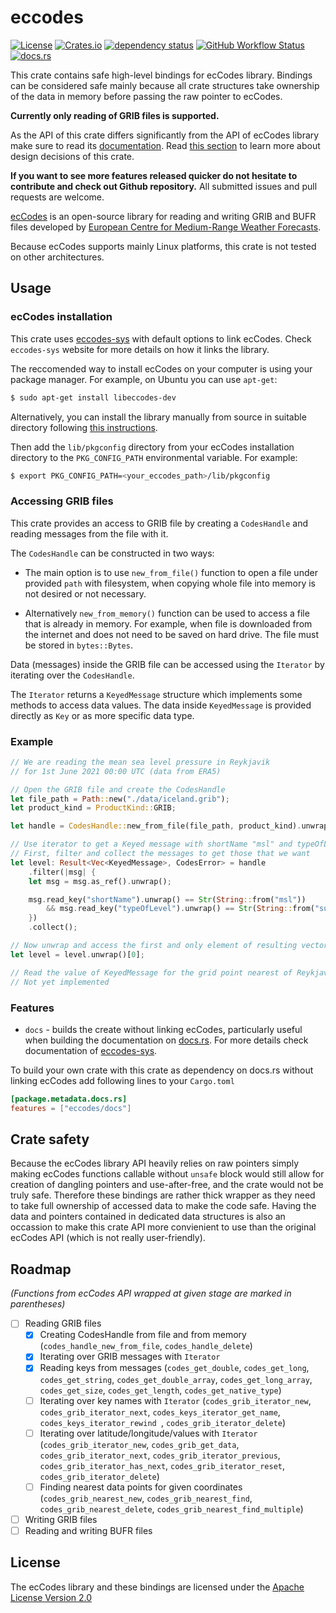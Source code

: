 # eccodes

[![License](https://img.shields.io/github/license/ScaleWeather/eccodes)](https://choosealicense.com/licenses/apache-2.0/)
[![Crates.io](https://img.shields.io/crates/v/eccodes)](https://crates.io/crates/eccodes)
[![dependency status](https://deps.rs/repo/github/ScaleWeather/eccodes/status.svg)](https://deps.rs/repo/github/ScaleWeather/eccodes)
[![GitHub Workflow Status](https://img.shields.io/github/workflow/status/ScaleWeather/eccodes/cargo?label=cargo%20build)](https://github.com/ScaleWeather/eccodes/actions)
[![docs.rs](https://img.shields.io/docsrs/eccodes)](https://docs.rs/eccodes)

This crate contains safe high-level bindings for ecCodes library. 
Bindings can be considered safe mainly because all crate structures 
take ownership of the data in memory before passing the raw pointer to ecCodes. 

**Currently only reading of GRIB files is supported.**

As the API of this crate differs significantly from the API of ecCodes library 
make sure to read its [documentation](https://docs.rs/eccodes). 
Read [this section](#crate-safety) to learn more about design decisions of this crate.

**If you want to see more features released quicker do not hesitate to contribute and check out Github repository.** All submitted issues and pull requests are welcome.

[ecCodes](https://confluence.ecmwf.int/display/ECC/ecCodes+Home) is an 
open-source library for reading and writing GRIB and BUFR files 
developed by [European Centre for Medium-Range Weather Forecasts](https://www.ecmwf.int/).

Because ecCodes supports mainly Linux platforms, this crate is not tested on other architectures.

## Usage

### ecCodes installation

This crate uses [eccodes-sys](https://crates.io/crates/eccodes-sys) with default options to link ecCodes.
Check `eccodes-sys` website for more details on how it links the library.

The reccomended way to install ecCodes on your computer is using your package manager.
For example, on Ubuntu you can use `apt-get`:

```bash
$ sudo apt-get install libeccodes-dev
```

Alternatively, you can install the library manually from source in suitable directory
following [this instructions](https://confluence.ecmwf.int/display/ECC/ecCodes+installation).

Then add the `lib/pkgconfig` directory from your ecCodes installation directory
to the `PKG_CONFIG_PATH` environmental variable. For example:

```bash
$ export PKG_CONFIG_PATH=<your_eccodes_path>/lib/pkgconfig
```

### Accessing GRIB files

This crate provides an access to GRIB file by creating a
`CodesHandle` and reading messages from the file with it.

The `CodesHandle` can be constructed in two ways:

- The main option is to use `new_from_file()` function
to open a file under provided `path` with filesystem,
when copying whole file into memory is not desired or not necessary.

- Alternatively `new_from_memory()` function can be used
to access a file that is already in memory. For example, when file is downloaded from the internet
and does not need to be saved on hard drive. 
The file must be stored in `bytes::Bytes`.

Data (messages) inside the GRIB file can be accessed using the `Iterator`
by iterating over the `CodesHandle`.

The `Iterator` returns a `KeyedMessage` structure which implements some
methods to access data values. The data inside `KeyedMessage` is provided directly as `Key`
or as more specific data type.

### Example

```rust
// We are reading the mean sea level pressure in Reykjavik
// for 1st June 2021 00:00 UTC (data from ERA5)

// Open the GRIB file and create the CodesHandle
let file_path = Path::new("./data/iceland.grib");
let product_kind = ProductKind::GRIB;

let handle = CodesHandle::new_from_file(file_path, product_kind).unwrap();

// Use iterator to get a Keyed message with shortName "msl" and typeOfLevel "surface"
// First, filter and collect the messages to get those that we want
let level: Result<Vec<KeyedMessage>, CodesError> = handle
    .filter(|msg| {
    let msg = msg.as_ref().unwrap();

    msg.read_key("shortName").unwrap() == Str(String::from("msl"))
        && msg.read_key("typeOfLevel").unwrap() == Str(String::from("surface"))
    })
    .collect();

// Now unwrap and access the first and only element of resulting vector
let level = level.unwrap()[0];

// Read the value of KeyedMessage for the grid point nearest of Reykjavik (64N -22E)
// Not yet implemented
```

### Features

- `docs` - builds the create without linking ecCodes, particularly useful when building the documentation
on [docs.rs](https://docs.rs/). For more details check documentation of [eccodes-sys](https://crates.io/crates/eccodes-sys).

To build your own crate with this crate as dependency on docs.rs without linking ecCodes add following lines to your `Cargo.toml`

```toml
[package.metadata.docs.rs]
features = ["eccodes/docs"]
```

## Crate safety

Because the ecCodes library API heavily relies on raw pointers simply making ecCodes functions callable without `unsafe` block would still allow for creation of dangling pointers and use-after-free, and the crate would not be truly safe. Therefore these bindings are rather thick wrapper as they need to take full ownership of accessed data to make the code safe. Having the data and pointers contained in dedicated data structures is also an occassion to make this crate API more convienient to use than the original ecCodes API (which is not really user-friendly).

## Roadmap

_(Functions from ecCodes API wrapped at given stage are marked in parentheses)_

- [ ] Reading GRIB files
    - [x] Creating CodesHandle from file and from memory (`codes_handle_new_from_file`, `codes_handle_delete`)
    - [x] Iterating over GRIB messages with `Iterator`
    - [x] Reading keys from messages (`codes_get_double`, `codes_get_long`, `codes_get_string`, `codes_get_double_array`, `codes_get_long_array`, `codes_get_size`, `codes_get_length`, `codes_get_native_type`)
    - [ ] Iterating over key names with `Iterator` (`codes_grib_iterator_new`, `codes_grib_iterator_next`, `codes_keys_iterator_get_name`, `codes_keys_iterator_rewind `, `codes_grib_iterator_delete`)
    - [ ] Iterating over latitude/longitude/values with `Iterator` (`codes_grib_iterator_new`, `codes_grib_get_data`, `codes_grib_iterator_next`, `codes_grib_iterator_previous`, `codes_grib_iterator_has_next`, `codes_grib_iterator_reset`, `codes_grib_iterator_delete`)
    - [ ] Finding nearest data points for given coordinates (`codes_grib_nearest_new`, `codes_grib_nearest_find`, `codes_grib_nearest_delete`, `codes_grib_nearest_find_multiple`)
- [ ] Writing GRIB files
- [ ] Reading and writing BUFR files

## License

The ecCodes library and these bindings are licensed under the [Apache License Version 2.0](http://www.apache.org/licenses/LICENSE-2.0)

